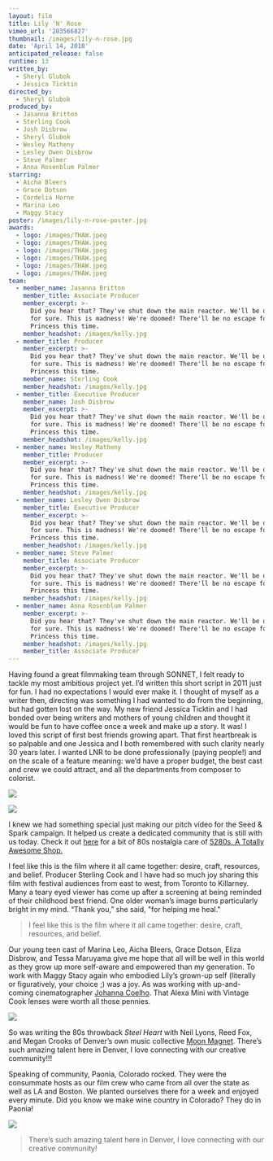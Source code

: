 ```yaml
---
layout: film
title: Lily 'N' Rose
vimeo_url: '283566827'
thumbnail: /images/lily-n-rose.jpg
date: 'April 14, 2018'
anticipated_release: false
runtime: 13
written_by:
  - Sheryl Glubok
  - Jessica Ticktin
directed_by:
  - Sheryl Glubok
produced_by:
  - Jasanna Britton
  - Sterling Cook
  - Josh Disbrow
  - Sheryl Glubok
  - Wesley Matheny
  - Lesley Owen Disbrow
  - Steve Palmer
  - Anna Rosenblum Palmer
starring:
  - Aicha Bleers
  - Grace Dotson
  - Cordelia Horne
  - Marina Leo
  - Maggy Stacy
poster: /images/lily-n-rose-poster.jpg
awards:
  - logo: /images/THAW.jpeg
  - logo: /images/THAW.jpeg
  - logo: /images/THAW.jpeg
  - logo: /images/THAW.jpeg
  - logo: /images/THAW.jpeg
  - logo: /images/THAW.jpeg
team:
  - member_name: Jasanna Britton
    member_title: Associate Producer
    member_excerpt: >-
      Did you hear that? They've shut down the main reactor. We'll be destroyed
      for sure. This is madness! We're doomed! There'll be no escape for the
      Princess this time. 
    member_headshot: /images/kelly.jpg
  - member_title: Producer
    member_excerpt: >-
      Did you hear that? They've shut down the main reactor. We'll be destroyed
      for sure. This is madness! We're doomed! There'll be no escape for the
      Princess this time. 
    member_name: Sterling Cook
    member_headshot: /images/kelly.jpg
  - member_title: Executive Producer
    member_name: Josh Disbrow
    member_excerpt: >-
      Did you hear that? They've shut down the main reactor. We'll be destroyed
      for sure. This is madness! We're doomed! There'll be no escape for the
      Princess this time. 
    member_headshot: /images/kelly.jpg
  - member_name: Wesley Matheny
    member_title: Producer
    member_excerpt: >-
      Did you hear that? They've shut down the main reactor. We'll be destroyed
      for sure. This is madness! We're doomed! There'll be no escape for the
      Princess this time. 
    member_headshot: /images/kelly.jpg
  - member_name: Lesley Owen Disbrow
    member_title: Executive Producer
    member_excerpt: >-
      Did you hear that? They've shut down the main reactor. We'll be destroyed
      for sure. This is madness! We're doomed! There'll be no escape for the
      Princess this time. 
    member_headshot: /images/kelly.jpg
  - member_name: Steve Palmer
    member_title: Associate Producer
    member_excerpt: >-
      Did you hear that? They've shut down the main reactor. We'll be destroyed
      for sure. This is madness! We're doomed! There'll be no escape for the
      Princess this time. 
    member_headshot: /images/kelly.jpg
  - member_name: Anna Rosenblum Palmer
    member_excerpt: >-
      Did you hear that? They've shut down the main reactor. We'll be destroyed
      for sure. This is madness! We're doomed! There'll be no escape for the
      Princess this time. 
    member_headshot: /images/kelly.jpg
    member_title: Associate Producer
---
```

Having found a great filmmaking team through SONNET, I felt ready to tackle my most ambitious project yet. I’d written this short script in 2011 just for fun. I had no expectations I would ever make it. I thought of myself as a writer then, directing was something I had wanted to do from the beginning, but had gotten lost on the way. My new friend Jessica Ticktin and I had bonded over being writers and mothers of young children and thought it would be fun to have coffee once a week and make up a story. It was! I loved this script of first best friends growing apart. That first heartbreak is so palpable and one Jessica and I both remembered with such clarity nearly 30 years later. I wanted LNR to be done professionally (paying people!) and on the scale of a feature meaning: we’d have a proper budget, the best cast and crew we could attract, and all the departments from composer to colorist.

![](/images/lily-n-rose-0.jpg)

![](/images/lily-n-rose-1.jpg)

I knew we had something special just making our pitch video for the Seed & Spark campaign. It helped us create a dedicated community that is still with us today. Check it out [here](https://vimeo.com/214587886) for a bit of 80s nostalgia care of [5280s, A Totally Awesome Shop.](http://the80sareawesome.com/)

I feel like this is the film where it all came together: desire, craft, resources, and belief. Producer Sterling Cook and I have had so much joy sharing this film with festival audiences from east to west, from Toronto to Killarney. Many a teary eyed viewer has come up after a screening at being reminded of their childhood best friend. One older woman’s image burns particularly bright in my mind. “Thank you,” she said, "for helping me heal."

> I feel like this is the film where it all came together: desire, craft, resources, and belief.

Our young teen cast of Marina Leo, Aicha Bleers, Grace Dotson, Eliza Disbrow, and Tessa Maruyama give me hope that all will be well in this world as they grow up more self-aware and empowered than my generation. To work with Maggy Stacy again who embodied Lily’s grown-up self (literally or figuratively, your choice ;) was a joy. As was working with up-and-coming cinematographer [Johanna Coelho](https://www.johannacoelho.com/work). That Alexa Mini with Vintage Cook lenses were worth all those pennies.

![](/images/lily-n-rose-2.jpg)

So was writing the 80s throwback *Steel Heart* with Neil Lyons, Reed Fox, and Megan Crooks of Denver’s own music collective [Moon Magnet](https://www.moonmagnetmusic.com/). There’s such amazing talent here in Denver, I love connecting with our creative community!!!

Speaking of community, Paonia, Colorado rocked. They were the consummate hosts as our film crew who came from all over the state as well as LA and Boston. We planted ourselves there for a week and enjoyed every minute. Did you know we make wine country in Colorado? They do in Paonia!

![](/images/lily-n-rose-3.jpg)

> There’s such amazing talent here in Denver, I love connecting with our creative community!